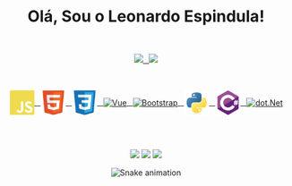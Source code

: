 <h1 align="center">Olá, Sou o Leonardo Espindula!</h1><br>


<p> </p>
<div align="center">
  <a href="https://www.linkedin.com/in/leonardo-josé-espindula-438717221">
  <img height="160em" src="https://github-readme-stats.vercel.app/api?username=leoespindula&show_icons=true&theme=tokyonight&include_all_commits=true&count_private=true"/>&ensp;
  <img height="160em" src="https://github-readme-stats.vercel.app/api/top-langs/?username=leoespindula&layout=compact&langs_count=7&theme=tokyonight"/>
</div>

##
  
<div align="center" style="display: inline_block"><br>
  <img align="center" alt="Js" height="45" src="https://raw.githubusercontent.com/devicons/devicon/master/icons/javascript/javascript-plain.svg">&ensp;
  <img align="center" alt="HTML" height="45" src="https://raw.githubusercontent.com/devicons/devicon/master/icons/html5/html5-original.svg">&ensp;
  <img align="center" alt="CSS" height="45" src="https://raw.githubusercontent.com/devicons/devicon/master/icons/css3/css3-original.svg">&ensp;
  <img align="center" alt="Vue" height="45" src="https://cdn.jsdelivr.net/gh/devicons/devicon/icons/vuejs/vuejs-original.svg">&ensp;
  <img align="center" alt="Bootstrap" height="45" src="https://cdn.jsdelivr.net/gh/devicons/devicon/icons/bootstrap/bootstrap-plain.svg" />&ensp;
  <img align="center" alt="Python" height="45"src="https://raw.githubusercontent.com/devicons/devicon/master/icons/python/python-original.svg">&ensp;
  <img align="center" alt="Csharp" height="45" src="https://raw.githubusercontent.com/devicons/devicon/master/icons/csharp/csharp-original.svg">&ensp;
  <img align="center" alt="dot.Net" height="45" src="https://cdn.jsdelivr.net/gh/devicons/devicon/icons/dotnetcore/dotnetcore-original.svg"
  </div>
  
##
  
<div align="center"><br>
 
<a href="https://instagram.com/LeoEspindula" target="_blank"><img src="https://img.shields.io/badge/-Instagram-%23E4405F?style=for-the-badge&logo=instagram&logoColor=white" target="_blank"></a>
<a href="https://discord.gg/wagxzStdcR" target="_blank"><img src="https://img.shields.io/badge/Discord-7289DA?style=for-the-badge&logo=discord&logoColor=white" target="_blank"></a> 
<a href="https://www.linkedin.com/in/leonardo-josé-espindula-438717221" target="_blank" heigth="100px"><img src="https://img.shields.io/badge/-LinkedIn-%230077B5?style=for-the-badge&logo=linkedin&logoColor=white" target="_blank"></a> 
 
![Snake animation](https://github.com/leoespindula/leoespindula/blob/output/github-contribution-grid-snake.svg)
</div>

